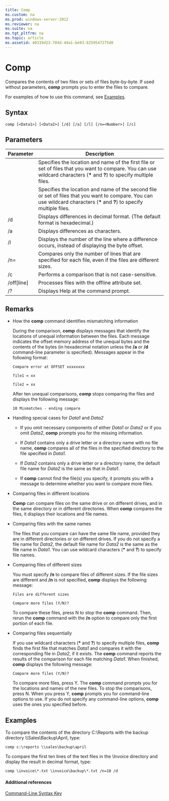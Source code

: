 ```yaml
---
title: Comp
ms.custom: na
ms.prod: windows-server-2012
ms.reviewer: na
ms.suite: na
ms.tgt_pltfrm: na
ms.topic: article
ms.assetid: 40319d23-704d-4da1-be93-8259547275d0
---
```

# Comp
Compares the contents of two files or sets of files byte-by-byte. If used without parameters, **comp** prompts you to enter the files to compare.

For examples of how to use this command, see [Examples](#BKMK_examples).

## Syntax

```
comp [<Data1>] [<Data2>] [/d] [/a] [/l] [/n=<Number>] [/c]
```

## Parameters

|Parameter|Description|
|-------------|---------------|
|<Data1>|Specifies the location and name of the first file or set of files that you want to compare. You can use wildcard characters (**\*** and **?**) to specify multiple files.|
|<Data2>|Specifies the location and name of the second file or set of files that you want to compare. You can use wildcard characters (**\*** and **?**) to specify multiple files.|
|/d|Displays differences in decimal format. (The default format is hexadecimal.)|
|/a|Displays differences as characters.|
|/l|Displays the number of the line where a difference occurs, instead of displaying the byte offset.|
|/n=<Number>|Compares only the number of lines that are specified for each file, even if the files are different sizes.|
|/c|Performs a comparison that is not case-sensitive.|
|/off[line]|Processes files with the offline attribute set.|
|/?|Displays Help at the command prompt.|

## Remarks

-   How the **comp** command identifies mismatching information

    During the comparison, **comp** displays messages that identify the locations of unequal information between the files. Each message indicates the offset memory address of the unequal bytes and the contents of the bytes (in hexadecimal notation unless the **/a** or **/d** command-line parameter is specified). Messages appear in the following format:

    `Compare error at OFFSET xxxxxxxx`

    `file1 = xx`

    `file2 = xx`

    After ten unequal comparisons, **comp** stops comparing the files and displays the following message:

    `10 Mismatches - ending compare`

-   Handling special cases for *Data1* and *Data2*

    -   If you omit necessary components of either *Data1* or *Data2* or if you omit *Data2*, **comp** prompts you for the missing information.

    -   If *Data1* contains only a drive letter or a directory name with no file name, **comp** compares all of the files in the specified directory to the file specified in *Data1*.

    -   If *Data2* contains only a drive letter or a directory name, the default file name for *Data2* is the same as that in *Data1*.

    -   If **comp** cannot find the file(s) you specify, it prompts you with a message to determine whether you want to compare more files.

-   Comparing files in different locations

    **Comp** can compare files on the same drive or on different drives, and in the same directory or in different directories. When **comp** compares the files, it displays their locations and file names.

-   Comparing files with the same names

    The files that you compare can have the same file name, provided they are in different directories or on different drives. If you do not specify a file name for *Data2*, the default file name for *Data2* is the same as the file name in *Data1*. You can use wildcard characters (**\*** and **?**) to specify file names.

-   Comparing files of different sizes

    You must specify **/n** to compare files of different sizes. If the file sizes are different and **/n** is not specified, **comp** displays the following message:

    `Files are different sizes`

    `Compare more files (Y/N)?`

    To compare these files, press N to stop the **comp** command. Then, rerun the **comp** command with the **/n** option to compare only the first portion of each file.

-   Comparing files sequentially

    If you use wildcard characters (**\*** and **?**) to specify multiple files, **comp** finds the first file that matches *Data1* and compares it with the corresponding file in *Data2*, if it exists. The **comp** command reports the results of the comparison for each file matching *Data1*. When finished, **comp** displays the following message:

    `Compare more files (Y/N)?`

    To compare more files, press Y. The **comp** command prompts you for the locations and names of the new files. To stop the comparisons, press N. When you press Y, **comp** prompts you for command-line options to use. If you do not specify any command-line options, **comp** uses the ones you specified before.

## <a name="BKMK_examples"></a>Examples
To compare the contents of the directory C:\Reports with the backup directory \\\Sales\Backup\April, type:

```
comp c:\reports \\sales\backup\april
```

To compare the first ten lines of the text files in the \Invoice directory and display the result in decimal format, type:

```
comp \invoice\*.txt \invoice\backup\*.txt /n=10 /d
```

#### Additional references
[Command-Line Syntax Key](Command-Line-Syntax-Key.md)


